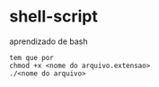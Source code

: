 # shell-script
aprendizado de bash

```
tem que por 
chmod +x <nome do arquivo.extensao>
./<nome do arquivo>

``` 

